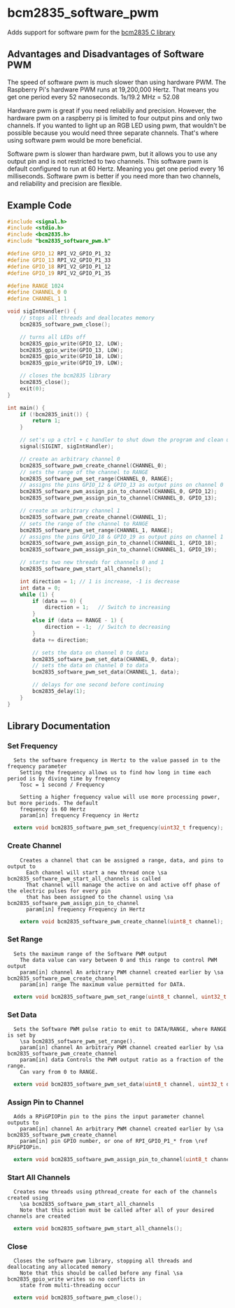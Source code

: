 # bcm2835_software_pwm

Adds support for software pwm for the [bcm2835 C library](https://www.airspayce.com/mikem/bcm2835/index.html)

## Advantages and Disadvantages of Software PWM

The speed of software pwm is much slower than using hardware PWM. The Raspberry Pi's hardware PWM runs at 19,200,000
Hertz. That means you get one period every 52 nanoseconds. 1s/19.2 MHz = 52.08

Hardware pwm is great if you need reliabiliy and precision. However, the hardware pwm on a raspberry pi is limited to
four output pins and only two channels. If you wanted to light up an RGB LED using pwm, that wouldn't be possible
because you would need three separate channels. That's where using software pwm would be more beneficial.

Software pwm is slower than hardware pwm, but it allows you to use any output pin and is not restricted to two channels.
This software pwm is default configured to run at 60 Hertz. Meaning you get one period every 16 milliseconds. Software
pwm is better if you need more than two channels, and reliability and precision are flexible.

## Example Code

```C
#include <signal.h>
#include <stdio.h>
#include <bcm2835.h>
#include "bcm2835_software_pwm.h"

#define GPIO_12 RPI_V2_GPIO_P1_32
#define GPIO_13 RPI_V2_GPIO_P1_33
#define GPIO_18 RPI_V2_GPIO_P1_12
#define GPIO_19 RPI_V2_GPIO_P1_35

#define RANGE 1024
#define CHANNEL_0 0
#define CHANNEL_1 1

void sigIntHandler() {
    // stops all threads and deallocates memory
    bcm2835_software_pwm_close();

    // turns all LEDs off
    bcm2835_gpio_write(GPIO_12, LOW);
    bcm2835_gpio_write(GPIO_13, LOW);
    bcm2835_gpio_write(GPIO_18, LOW);
    bcm2835_gpio_write(GPIO_19, LOW);

    // closes the bcm2835 library
    bcm2835_close();
    exit(0);
}

int main() {
    if (!bcm2835_init()) {
        return 1;
    }

    // set's up a ctrl + c handler to shut down the program and clean up resources
    signal(SIGINT, sigIntHandler);

    // create an arbitrary channel 0
    bcm2835_software_pwm_create_channel(CHANNEL_0);
    // sets the range of the channel to RANGE
    bcm2835_software_pwm_set_range(CHANNEL_0, RANGE);
    // assigns the pins GPIO_12 & GPIO_13 as output pins on channel 0
    bcm2835_software_pwm_assign_pin_to_channel(CHANNEL_0, GPIO_12);
    bcm2835_software_pwm_assign_pin_to_channel(CHANNEL_0, GPIO_13);

    // create an arbitrary channel 1
    bcm2835_software_pwm_create_channel(CHANNEL_1);
    // sets the range of the channel to RANGE
    bcm2835_software_pwm_set_range(CHANNEL_1, RANGE);
    // assigns the pins GPIO_18 & GPIO_19 as output pins on channel 1
    bcm2835_software_pwm_assign_pin_to_channel(CHANNEL_1, GPIO_18);
    bcm2835_software_pwm_assign_pin_to_channel(CHANNEL_1, GPIO_19);

    // starts two new threads for channels 0 and 1
    bcm2835_software_pwm_start_all_channels();

    int direction = 1; // 1 is increase, -1 is decrease
    int data = 0;
    while (1) {
        if (data == 0) {
            direction = 1;   // Switch to increasing
        }
        else if (data == RANGE - 1) {
            direction = -1;  // Switch to decreasing
        }
        data += direction;

        // sets the data on channel 0 to data
        bcm2835_software_pwm_set_data(CHANNEL_0, data);
        // sets the data on channel 0 to data
        bcm2835_software_pwm_set_data(CHANNEL_1, data);

        // delays for one second before continuing
        bcm2835_delay(1);
    }
}
```

## Library Documentation

### Set Frequency

```text
  Sets the software frequency in Hertz to the value passed in to the frequency parameter
    Setting the frequency allows us to find how long in time each period is by diving time by freqency
    Tosc = 1 second / Frequency
    
    Setting a higher frequency value will use more processing power, but more periods. The default
    frequency is 60 Hertz
    param[in] frequency Frequency in Hertz
```

```C
  extern void bcm2835_software_pwm_set_frequency(uint32_t frequency);
````

### Create Channel

```text
    Creates a channel that can be assigned a range, data, and pins to output to
      Each channel will start a new thread once \sa bcm2835_software_pwm_start_all_channels is called
      That channel will manage the active on and active off phase of the electric pulses for every pin
      that has been assigned to the channel using \sa bcm2835_software_pwm_assign_pin_to_channel
      param[in] frequency Frequency in Hertz
```

```C
    extern void bcm2835_software_pwm_create_channel(uint8_t channel);
```

### Set Range

```text
  Sets the maximum range of the Software PWM output
    The data value can vary between 0 and this range to control PWM output
    param[in] channel An arbitrary PWM channel created earlier by \sa bcm2835_software_pwm_create_channel
    param[in] range The maximum value permitted for DATA.
```

```C
  extern void bcm2835_software_pwm_set_range(uint8_t channel, uint32_t range);
```

### Set Data

```text
  Sets the Software PWM pulse ratio to emit to DATA/RANGE, where RANGE is set by
    \sa bcm2835_software_pwm_set_range().
    param[in] channel An arbitrary PWM channel created earlier by \sa bcm2835_software_pwm_create_channel
    param[in] data Controls the PWM output ratio as a fraction of the range. 
    Can vary from 0 to RANGE.
```

```C
  extern void bcm2835_software_pwm_set_data(uint8_t channel, uint32_t data);
```

### Assign Pin to Channel

```text
  Adds a RPiGPIOPin pin to the pins the input parameter channel outputs to
    param[in] channel An arbitrary PWM channel created earlier by \sa bcm2835_software_pwm_create_channel
    param[in] pin GPIO number, or one of RPI_GPIO_P1_* from \ref RPiGPIOPin.
```

```C
  extern void bcm2835_software_pwm_assign_pin_to_channel(uint8_t channel, RPiGPIOPin pin);
```

### Start All Channels

```text
  Creates new threads using pthread_create for each of the channels created using
    \sa bcm2835_software_pwm_start_all_channels
    Note that this action must be called after all of your desired channels are created
```

```C
  extern void bcm2835_software_pwm_start_all_channels();
```

### Close

```text
  Closes the software pwm library, stopping all threads and deallocating any allocated memory
    Note that this should be called before any final \sa bcm2835_gpio_write writes so no conflicts in 
    state from multi-threading occur
```

```C
  extern void bcm2835_software_pwm_close();
```
